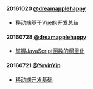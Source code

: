 #### 20161020 [@dreamapplehappy](https://github.com/dreamapplehappy)
+ [移动端基于Vue的开发总结](articles/mobile-vue-summary.md)

#### 20160728 [@dreamapplehappy](https://github.com/dreamapplehappy)
+ [掌握JavaScript函数的柯里化](articles/master-javascript-currying.md)

#### 20160721 [@YovinYip](https://github.com/YovinYip)
+ [移动端开发基础](https://www.gitbook.com/book/yovinyip/mobile-frontend-book/edit#/edit/master/README.md)